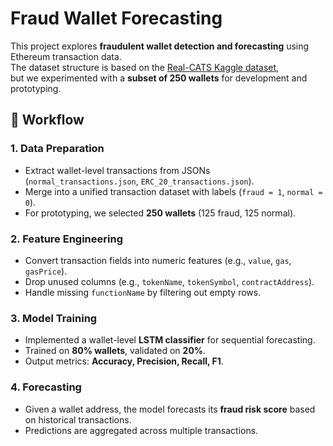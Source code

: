 # Fraud Wallet Forecasting

This project explores **fraudulent wallet detection and forecasting** using Ethereum transaction data.  
The dataset structure is based on the [Real-CATS Kaggle dataset](https://www.kaggle.com/datasets/lvd312393/real-cats),  
but we experimented with a **subset of 250 wallets** for development and prototyping.

## 🚀 Workflow

### 1. Data Preparation
- Extract wallet-level transactions from JSONs (`normal_transactions.json`, `ERC_20_transactions.json`).
- Merge into a unified transaction dataset with labels (`fraud = 1`, `normal = 0`).
- For prototyping, we selected **250 wallets** (125 fraud, 125 normal).

### 2. Feature Engineering
- Convert transaction fields into numeric features (e.g., `value`, `gas`, `gasPrice`).
- Drop unused columns (e.g., `tokenName`, `tokenSymbol`, `contractAddress`).
- Handle missing `functionName` by filtering out empty rows.

### 3. Model Training
- Implemented a wallet-level **LSTM classifier** for sequential forecasting.
- Trained on **80% wallets**, validated on **20%**.
- Output metrics: **Accuracy, Precision, Recall, F1**.

### 4. Forecasting
- Given a wallet address, the model forecasts its **fraud risk score** based on historical transactions.
- Predictions are aggregated across multiple transactions.


